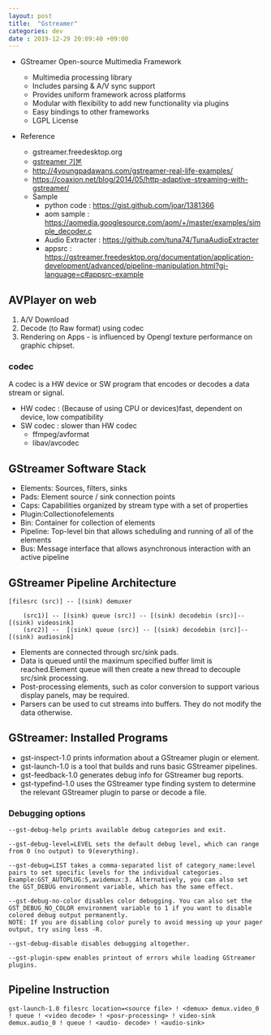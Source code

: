 ```yaml
---
layout: post
title:  "Gstreamer"
categories: dev
date : 2019-12-29 20:09:40 +09:00
---
```


- GStreamer Open-source Multimedia Framework
    - Multimedia processing library
    - Includes parsing & A/V sync support
    - Provides uniform framework across platforms
    - Modular with flexibility to add new functionality via plugins
    - Easy bindings to other frameworks
    - LGPL License

- Reference
    - gstreamer.freedesktop.org
    - [gstreamer 기본](http://www.aesop.or.kr/index.php?mid=Board_Documents_Android_Frameworks&document_srl=34997)
    - http://4youngpadawans.com/gstreamer-real-life-examples/
    - https://coaxion.net/blog/2014/05/http-adaptive-streaming-with-gstreamer/
    - Sample
        - python code : https://gist.github.com/joar/1381366
        - aom sample : https://aomedia.googlesource.com/aom/+/master/examples/simple_decoder.c
        - Audio Extracter : https://github.com/tuna74/TunaAudioExtracter
        - appsrc : https://gstreamer.freedesktop.org/documentation/application-development/advanced/pipeline-manipulation.html?gi-language=c#appsrc-example


## AVPlayer on web
1. A/V Download
1. Decode (to Raw format) using codec
1. Rendering on Apps - is influenced by Opengl texture performance on graphic chipset.

### codec
A codec is a HW device or SW program that encodes or decodes a data stream or signal.
- HW codec : (Because of using CPU or devices)fast, dependent on device, low compatibility
- SW codec : slower than HW codec
    - ffmpeg/avformat
    - libav/avcodec

## GStreamer Software Stack
- Elements: Sources, filters, sinks
- Pads: Element source / sink connection points
- Caps: Capabilities organized by stream type with a set of properties
- Plugin:Collectionofelements
- Bin: Container for collection of elements
- Pipeline: Top-level bin that allows scheduling and running of all of the elements
- Bus: Message interface that allows asynchronous interaction with an active pipeline

## GStreamer Pipeline Architecture                                            
```
[filesrc (src)] -- [(sink) demuxer

    (src1)] -- [(sink) queue (src)] -- [(sink) decodebin (src)]--[(sink) videosink] 
    (src2)] --  [(sink) queue (src)] -- [(sink) decodebin (src)]--[(sink) audiosink] 
```

- Elements are connected through src/sink pads.
- Data is queued until the maximum specified buffer limit is reached.Element queue will then create a new thread to decouple src/sink processing.
- Post-processing elements, such as color conversion to support various display panels, may be required.
- Parsers can be used to cut streams into buffers. They do not modify the data otherwise.

## GStreamer: Installed Programs
- gst-inspect-1.0 prints information about a GStreamer plugin or element.
- gst-launch-1.0 is a tool that builds and runs basic GStreamer pipelines.
- gst-feedback-1.0 generates debug info for GStreamer bug reports.
- gst-typefind-1.0 uses the GStreamer type finding system to determine the relevant GStreamer plugin to parse or decode a file.

### Debugging options
```
--gst-debug-help prints available debug categories and exit.

--gst-debug-level=LEVEL sets the default debug level, which can range from 0 (no output) to 9(everything).

--gst-debug=LIST takes a comma-separated list of category_name:level pairs to set specific levels for the individual categories. Example:GST_AUTOPLUG:5,avidemux:3. Alternatively, you can also set
the GST_DEBUG environment variable, which has the same effect.

--gst-debug-no-color disables color debugging. You can also set the GST_DEBUG_NO_COLOR environment variable to 1 if you want to disable colored debug output permanently.
NOTE: If you are disabling color purely to avoid messing up your pager output, try using less -R.

--gst-debug-disable disables debugging altogether.

--gst-plugin-spew enables printout of errors while loading GStreamer plugins.
```

## Pipeline Instruction
```
gst-launch-1.0 filesrc location=<source file> ! <demux> demux.video_0 ! queue ! <video decode> ! <posr-processing> ! video-sink demux.audio_0 ! queue ! <audio- decode> ! <audio-sink>
```
